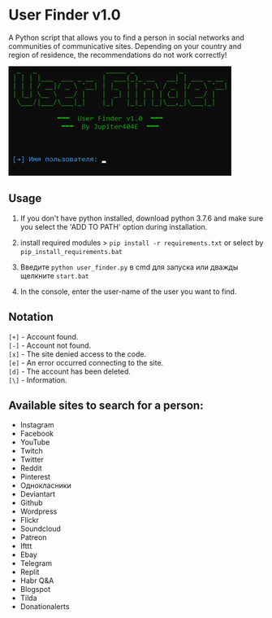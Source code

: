 # User Finder v1.0

A Python script that allows you to find a person in social networks and communities of communicative sites.
Depending on your country and region of residence, the recommendations do not work correctly!

![image](https://github.com/Jupiter404E/User-finder/blob/main/img/user_finder.png?raw=true)

## Usage

1. If you don't have python installed, download python 3.7.6 and make sure you select the 'ADD TO PATH' option during installation.

2. install required modules > `pip install -r requirements.txt` or select by `pip_install_requirements.bat`

3. Введите `python user_finder.py` в cmd для запуска или дважды щелкните `start.bat`

4. In the console, enter the user-name of the user you want to find.
## Notation

`[+]` - Account found. <br />
`[-]` - Account not found. <br />
`[x]` - The site denied access to the code. <br />
`[e]` - An error occurred connecting to the site. <br />
`[d]` - The account has been deleted. <br />
`[\]` - Information.

## Available sites to search for a person:

+ Instagram
+ Facebook
+ YouTube
+ Twitch
+ Twitter
+ Reddit
+ Pinterest
+ Однокласники
+ Deviantart
+ Github
+ Wordpress
+ Flickr
+ Soundcloud
+ Patreon
+ Ifttt
+ Ebay
+ Telegram
+ Replit
+ Habr Q&A
+ Blogspot
+ Tilda
+ Donationalerts
